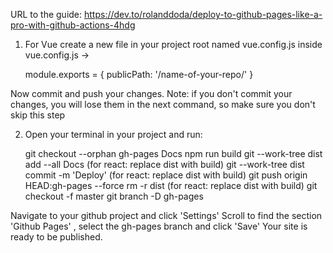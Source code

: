 URL to the guide:  https://dev.to/rolanddoda/deploy-to-github-pages-like-a-pro-with-github-actions-4hdg

1) For Vue create a new file in your project root named vue.config.js
    inside vue.config.js -> 

    module.exports = {
        publicPath: '/name-of-your-repo/'
    }

Now commit and push your changes.
Note: if you don't commit your changes, you will lose them in the next command, so make sure you don't skip this step

2) Open your terminal in your project and run:

    git checkout --orphan gh-pages Docs
    npm run build
    git --work-tree dist add --all Docs (for react: replace dist with build)
    git --work-tree dist commit -m 'Deploy' (for react: replace dist with build)
    git push origin HEAD:gh-pages --force
    rm -r dist (for react: replace dist with build)
    git checkout -f master
    git branch -D gh-pages

Navigate to your github project and click 'Settings'
Scroll to find the section 'Github Pages' , select the gh-pages branch and click 'Save'
Your site is ready to be published.